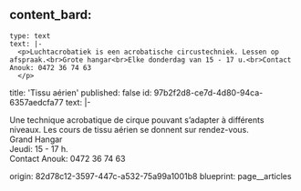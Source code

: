 content_bard:
  -
    type: text
    text: |-
      <p>Luchtacrobatiek is een acrobatische circustechniek. Lessen op afspraak.<br>Grote hangar<br>Elke donderdag van 15 - 17 u.<br>Contact Anouk: 0472 36 74 63
      </p>
title: 'Tissu aérien'
published: false
id: 97b2f2d8-ce7d-4d80-94ca-6357aedcfa77
text: |-
  <p>Une technique acrobatique de cirque pouvant s’adapter à différents niveaux. Les cours de tissu aérien se donnent sur rendez-vous.<br>Grand Hangar<br>Jeudi: 15 - 17 h.<br>Contact Anouk: 0472 36 74 63
  </p>
origin: 82d78c12-3597-447c-a532-75a99a1001b8
blueprint: page__articles
